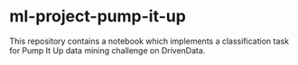 # ml-project-pump-it-up
This repository contains a notebook which implements a classification task for Pump It Up data mining challenge on DrivenData.

